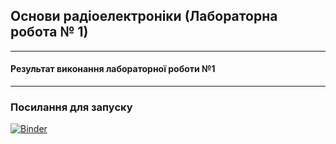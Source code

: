 ## Основи радіоелектроніки (Лабораторна робота № 1) 
---
#### Результат виконання лабораторної роботи №1
---
### Посилання для запуску
[![Binder](https://mybinder.org/badge_logo.svg)](https://mybinder.org/v2/gh/whoamicmd/RadioElectronics_Lab1/HEAD?urlpath=%2Fdoc%2Ftree%2F%D0%9B%D0%B0%D0%B1%D0%BE%D1%80%D0%B0%D1%82%D0%BE%D1%80%D0%BD%D0%B0+%D1%80%D0%BE%D0%B1%D0%BE%D1%82%D0%B0+1.ipynb)
